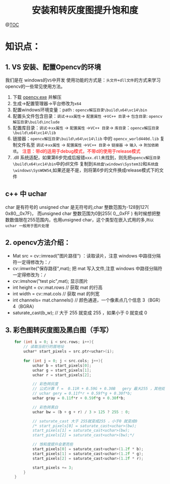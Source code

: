 # <center>安装和转灰度图提升饱和度<center>
@[TOC](OpenCV)

# 知识点：

## 1. VS 安装、配置Opencv的环境

我们是在 windows的`VS`中开发 使用功能的方式是：`头文件+dll文件`的方式来学习opencv的一些常见使用方法。

1. 下载 [opencv.exe](https://github.com/opencv/opencv/releases) 并解压
2. 生成->配置管理器->平台修改为`x64`
3. 配置windows环境变量：path : `opencv解压目录\build\x64\vc14\bin `
4. 配置头文件包含目录：`调试`->`xx属性`-> `配置属性` ->`VC++ 目录`-> `包含目录`: `opencv解压目录\build\include`
5. 配置库目录：`调试`->`xx属性` -> `配置属性` ->`VC++ 目录`-> `库目录`：`opencv解压目录\build\x64\vc14\lib`
6. 链接器：`opencv解压目录\build\x64\vc14\lib` 中的 `opencv_world440d.lib` 复制文件名至
    `调试`->`xx属性` -> `配置属性` ->`VC++ 目录`-> `链接器` -> `输入` -> `附加依赖项`。 
    <font color = red>注意：带d的适用于debug模式，不带d的使用于release模式</font>
7. .dll 系统适配，如果第6步完成后报错`xxx.dll`未找到，则先把`opencv解压目录\build\x64\vc14\bin`中的dll文件
    复制到`系统盘\windows\System32`和`系统盘\windows\SysWOW54`,如果还是不是，则将第6步的文件换成release模式下的文件

## c++ 中 uchar

char 是有符号的 unsigned char 是无符号的,char 整数范围为-128到127( 0x80__0x7F)， 而unsigned char 整数范围为0到255( 0__0xFF ) 
有时候想把整数数值限在255范围内，也用unsigned char，这个类型在嵌入式用的多,`所以 uchar 一般用于图片处理`

## 2. opencv方法介绍：

- Mat src = cv::imread("图片路径") ：读取读片，注意 windows 中路径分隔符一定得修改为：`/`
- cv::imwrite("保存路径",mat); 把 mat 写入文件,注意 windows 中路径分隔符一定得修改为：`/`
- cv::imshow("test pic",mat); 显示图片
- int height = cv::mat.rows  // 获取 mat 的行高
- int width = cv::mat.cols  // 获取 mat 的列宽
- int channels= mat.channels() // 颜色通道，一个像素点几个信息 3（BGR） 4（BGRA）
- saturate_cast<uchar>(b_w); // 大于 255 就变成 255 ，如果小于 0 就变成 0 

## 3. 彩色图转灰度图及黑白图（手写）

```c++
	for (int i = 0; i < src.rows; i++){
		// 读取当前行的首地址
		uchar* start_pixels = src.ptr<uchar>(i);
		
		for (int j = 0; j < src.cols; j++){
			uchar b = start_pixels[0];
			uchar g = start_pixels[1];
			uchar r = start_pixels[2];

			// 彩色转灰度
			// 公式计算 f =  0.11R + 0.59G + 0.30B   gery 最大255 ，其他处理可能会超过 255
			// uchar gery = 0.11f*r + 0.59f*g + 0.30f*b;
			uchar gray = 0.11f*r + 0.59f*g + 0.30f*b;

			// 彩色转黑白
			uchar bw = (b + g + r) / 3 > 125 ? 255 : 0;

			// saturate_cast 大于 255就变成255 ，小于0 就变成0
			/* start_pixels[0] = saturate_cast<uchar>(bw);
			start_pixels[1] = saturate_cast<uchar>(bw);
			start_pixels[2] = saturate_cast<uchar>(bw);*/

			// 饱和度提升会更亮些
			start_pixels[0] = saturate_cast<uchar>(1.2f * b);
			start_pixels[1] = saturate_cast<uchar>(1.2f * g);
			start_pixels[2] = saturate_cast<uchar>(1.2f * r);

			start_pixels += 3;
		}
	}
```
















